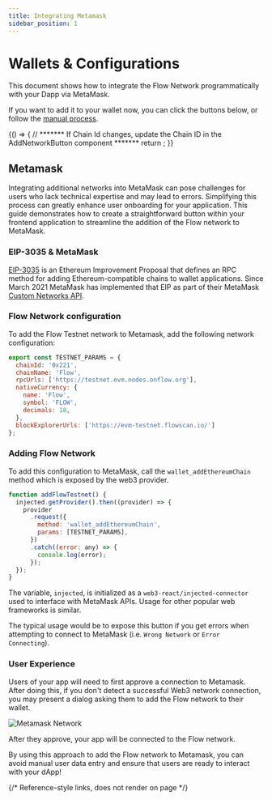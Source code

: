```yaml
---
title: Integrating Metamask
sidebar_position: 1
---
```


<!-- Import: BrowserOnly from "@docusaurus/BrowserOnly" -->
<!-- Import: { AddNetworkButton } from "@site/src/components/addNetworkButton" -->

# Wallets & Configurations

This document shows how to integrate the Flow Network programmatically with your Dapp via MetaMask.

If you want to add it to your wallet now, you can click the buttons below, or follow the [manual process].

<BrowserOnly>
  {() => {
    // ******* If Chain Id changes, update the Chain ID in the AddNetworkButton component *******
    return <AddNetworkButton />;
  }}
</BrowserOnly>

## Metamask

Integrating additional networks into MetaMask can pose challenges for users who lack technical expertise and may lead to errors. Simplifying this process can greatly enhance user onboarding for your application. This guide demonstrates how to create a straightforward button within your frontend application to streamline the addition of the Flow network to MetaMask.

### EIP-3035 & MetaMask

[EIP-3035](https://eips.ethereum.org/EIPS/eip-3085) is an Ethereum Improvement Proposal that defines an RPC method for adding Ethereum-compatible chains to wallet applications. Since March 2021 MetaMask has implemented that EIP as part of their MetaMask [Custom Networks API](https://consensys.io/blog/connect-users-to-layer-2-networks-with-the-metamask-custom-networks-api).

### Flow Network configuration

To add the Flow Testnet network to Metamask, add the following network configuration:

```js
export const TESTNET_PARAMS = {
  chainId: '0x221',
  chainName: 'Flow',
  rpcUrls: ['https://testnet.evm.nodes.onflow.org'],
  nativeCurrency: {
    name: 'Flow',
    symbol: 'FLOW',
    decimals: 18,
  },
  blockExplorerUrls: ['https://evm-testnet.flowscan.io/']
};
```

### Adding Flow Network

To add this configuration to MetaMask, call the `wallet_addEthereumChain` method which is exposed by the web3 provider.

```js
function addFlowTestnet() {
  injected.getProvider().then((provider) => {
    provider
      .request({
        method: 'wallet_addEthereumChain',
        params: [TESTNET_PARAMS],
      })
      .catch((error: any) => {
        console.log(error);
      });
  });
}
```

The variable, `injected`, is initialized as a `web3-react/injected-connector` used to interface with MetaMask APIs. Usage for other popular web frameworks is similar.

The typical usage would be to expose this button if you get errors when attempting to connect to MetaMask (i.e. `Wrong Network` or `Error Connecting`).

### User Experience

Users of your app will need to first approve a connection to Metamask. After doing this, if you don't detect a successful Web3 network connection, you may present a dialog asking them to add the Flow network to their wallet.

![Metamask Network](../metamask-network.png)

After they approve, your app will be connected to the Flow network.

By using this approach to add the Flow network to Metamask, you can avoid manual user data entry and ensure that users are ready to interact with your dApp!

{/* Reference-style links, does not render on page */}

[manual process]: ../using.mdx